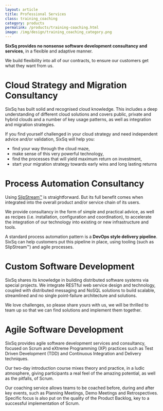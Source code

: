 ```yaml
---
layout: article
title: Professional Services
class: training_coaching
category: products
permalink: /products/training-coaching.html
image: /img/design/training_coaching_category.png
---
```


**SixSq provides no nonsense software development consultancy and services**, in a
flexible and adaptive manner.

We build flexibility into all of our contracts, to ensure our
customers get what they want from us.


Cloud Strategy and Migration Consultancy
==============================

SixSq has built solid and recognised cloud knowledge. This includes a deep understanding of different
cloud solutions and covers public, private and hybrid clouds
and a number of key usage patterns, as well as integration and migration strategies.

If you find yourself challenged in your cloud strategy and need independent advice and/or validation,
SixSq will help you:

 * find your way through the cloud maze, 
 * make sense of this very powerful technology,
 * find the processes that will yield maximum return on investment,
 * start your migration strategy towards early wins and long lasting returns


Process Automation Consultancy
==============================

Using [SlipStream™](/products/slipstream.html) is straightforward. But its full benefit comes when
integrated into the overall product and/or service chain of its users.

We provide consultancy in the form of simple and practical advice, as well as recipes (i.e. installation,
configuration and coordination), to accelerate the integration of our technology into existing or new  infrastructure and tools.

A standard process automation pattern is a **DevOps style delivery pipeline**.  SixSq can help customers
put this pipeline in place, using tooling (such as SlipStream™) and agile processes.


Custom Software Development
==============================

SixSq shares its knowledge in building distributed software systems via special projects. We integrate
RESTful web service design and technology, coupled with distributed messaging and NoSQL solutions to
build scalable, streamlined and no single point-failure architecture and solutions.

We love challenges, so please share yours with us, we will be thrilled to team up so that 
we can find solutions and implement them together.


Agile Software Development
==========================

SixSq provides agile software development services and consultancy, focused
on Scrum and eXtreme Programming (XP) practices such as Test Driven Development
(TDD) and Continuous Integration and Delivery techniques.

Our two-day introduction course mixes theory and practice, in a ludic atmosphere,
giving participants a real feel of the amazing potential, as well as the pitfalls, of Scrum.

Our coaching service allows teams to be coached before, during and after key events, such as Planning Meetings, Demo Meetings and Retrospectives.
Specific focus is also put on the quality of the Product Backlog, key to
a successful implementation of Scrum.
